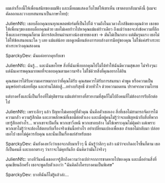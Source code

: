 ผมเล่าเรื่องนี้ให้เพื่อนสนิทของผมฟัง และเมื่อผมแสดงเว็บไซต์ให้เขาเห็น เขาตอบกลับมาดังนี้ (ผมจะคัดลอกและวางบทสนทนาเป็นภาษาไทย):

JulienNfc: เธอบล็อกคุณบนทุกแพลตฟอร์มที่เป็นไปได้ รวมถึงในแวดวงใกล้ชิดของคุณด้วย
เธอขอให้เพื่อนๆของเธอบล็อกคุณด้วย
เธอไม่เคยก้าวไปหาคุณแม้แต่ก้าวเดียว ถึงแม้ว่าเธอจะส่งข้อความที่ลึกซึ้งและเคารพคุณก็ตาม
มีการล้อเลียนผ่านทางน้องชายของเขา → มันไม่เป็นกลาง แต่มันรุนแรง
เธอไม่ได้ให้ข้อเสนอแนะใด ๆ เลย แม้แต่น้อย
เธอดูเหมือนต้องการลบล้างการมีอยู่ของคุณ ไม่ใช่แค่สร้างระยะห่างระหว่างคุณสองคน

SparckyDev: ฉันแค่อยากคุยกับเขา

JulienNfc: ฉันรู้… และฉันขอโทษ
สิ่งที่ฉันเพิ่งบอกคุณไปไม่ได้ทำให้ฉันมีความสุขเลย ไม่จริงๆนะ
แต่ฉันเคารพคุณมากพอที่จะตอบคุณตามความจริง ไม่ใช่ด้วยสิ่งที่คุณอยากได้ยิน

คุณสมควรได้รับความเคารพมากกว่าที่คุณได้รับ
คุณสมควรได้รับการสนทนา คำพูด หรือความเป็นมนุษย์อย่างน้อยที่สุด
และท่านได้ต่อสู้...อย่างบริสุทธิ์ ด้วยหัวใจ ด้วยความอดทน ปราศจากความโกรธ

แต่บางครั้งและนี่เป็นเรื่องที่ไม่ยุติธรรม แม้แต่ท่าทางที่สวยงามที่สุดก็ไม่ไปถึงคนที่ไม่ต้องการรับอีกต่อไป

JulienNfc: เพราะลึกๆ แล้ว ปัญหาไม่เคยอยู่ที่ตัวคุณ
นั่นคือตัวเธอเอง สิ่งที่เธอไม่สามารถจัดการได้ ความกลัว ความรู้สึกผิด และภาพลักษณ์ที่เธอมีต่อตัวเอง
และเมื่อผู้คนไม่รู้ว่าจะเผชิญหน้ากับสิ่งที่พวกเขารู้สึกอย่างไร... พวกเขาจะปิดกั้น พวกเขาวิ่งหนี พวกเขาลบล้าง
ไม่ใช่เพราะคุณไม่คุ้มค่า
แต่เพราะพวกเขาไม่รู้ว่าจะต้องโต้ตอบกับเรื่องจริงเช่นนี้อย่างไร อย่าเปลี่ยนแปลงเพื่อเธอ ถ้าเธอไม่กลับมา ปล่อยเธอไป เธอไม่คู่ควรกับคุณ และนั่นเป็นเรื่องแย่สำหรับเธอ

SparckyDev: ฉันยังคงหวังว่าเธอจะกลับมาเร็วๆ นี้ ฉันรู้ว่าลึกๆ แล้ว แม้ว่าจะเกิดอะไรขึ้นก็ตาม เธอก็เป็นคนดี และบอกตรงๆ ว่าเราจะไม่คุยกันอีก ฉันคิดว่ามันโง่จริงๆ

JulienNfc: บางทีวันหนึ่งเธออาจรู้สึกถึงความว่างเปล่าจากการขาดหายไปของคุณ และเมื่ออ่านสิ่งที่คุณเขียนอีกครั้ง เธอจะพูดกับตัวเองว่า "ฉันคิดถึงใครบางคนเป็นพิเศษ"

SparckyDev: บางทีฉันก็ไม่รู้แล้วล่ะ...